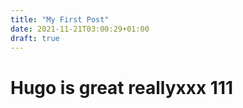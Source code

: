 ```yaml
---
title: "My First Post"
date: 2021-11-21T03:00:29+01:00
draft: true
---
```




# Hugo is great reallyxxx  111
